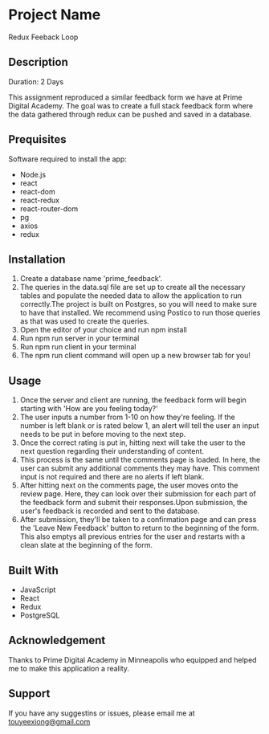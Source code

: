 # Project Name
Redux Feeback Loop

## Description
Duration: 2 Days

This assignment reproduced a similar feedback form we have at Prime Digital Academy. The goal was to create a full stack feedback form where the data gathered through redux can be pushed and saved in a database.

## Prequisites
Software required to install the app:
- Node.js
- react
- react-dom
- react-redux
- react-router-dom
- pg
- axios
- redux

## Installation
1. Create a database name 'prime_feedback'.
2. The queries in the data.sql file are set up to create all the necessary tables and populate the needed data to allow the application to run correctly.The project is built on Postgres, so you will need to make sure to have that installed. We recommend using Postico to run those queries as that was used to create the queries.
3. Open the editor of your choice and run npm install
4. Run npm run server in your terminal
5. Run npm run client in  your terminal
6. The npm run client command will open up a new browser tab for you!

## Usage
1. Once the server and client are running, the feedback form will begin starting with 'How are you feeling today?'
2. The user inputs a number from 1-10 on how they're feeling. If the number is left blank or is rated below 1, an alert will tell the user an input needs to be put in before moving to the next step.
3. Once the correct rating is put in, hitting next will take the user to the next question regarding their understanding of content.
4. This process is the same until the comments page is loaded. In here, the user can submit any additional comments they may have. This comment input is not required and there are no alerts if left blank.
5. After hitting next on the comments page, the user moves onto the review page. Here, they can look over their submission for each part of the feedback form and submit their responses.Upon submission, the user's feedback is recorded and sent to the database.
6. After submission, they'll be taken to a confirmation page and can press the 'Leave New Feedback' button to return to the beginning of the form. This also emptys all previous entries for the user and restarts with a clean slate at the beginning of the form.

## Built With
- JavaScript
- React
- Redux
- PostgreSQL

## Acknowledgement
Thanks to Prime Digital Academy in Minneapolis who equipped and helped me to make this application a reality.

## Support
If you have any suggestins or issues, please email me at touyeexiong@gmail.com